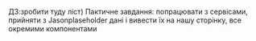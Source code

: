 
ДЗ:зробити туду ліст)
Пактичне завдання: попрацювати з сервісами, прийняти з Jasonplaseholder дані і вивести їх на нашу сторінку, все окремими компонентами
